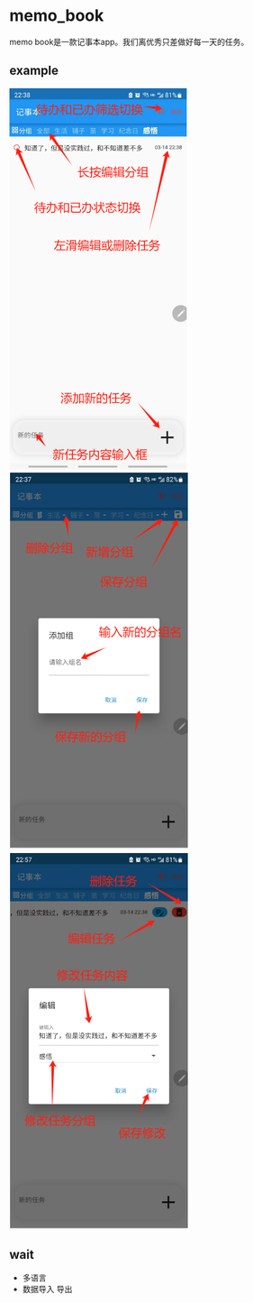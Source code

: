 # memo_book

memo book是一款记事本app。我们离优秀只差做好每一天的任务。

## example

![basic1](images/1710427896794.png)
![group2](images/1710428155880.png)
![editTask](images/1710428394626.png)

## wait

- 多语言
- 数据导入 导出